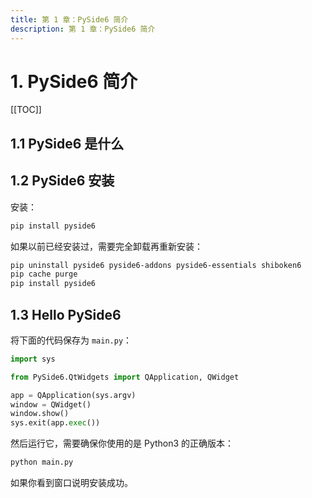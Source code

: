 ```yaml
---
title: 第 1 章：PySide6 简介
description: 第 1 章：PySide6 简介
---
```


# 1. PySide6 简介

[[TOC]]

## 1.1 PySide6 是什么

## 1.2 PySide6 安装

安装：

```bash
pip install pyside6
```

如果以前已经安装过，需要完全卸载再重新安装：

```bash
pip uninstall pyside6 pyside6-addons pyside6-essentials shiboken6
pip cache purge
pip install pyside6
```

## 1.3 Hello PySide6

将下面的代码保存为 `main.py`：

```python
import sys

from PySide6.QtWidgets import QApplication, QWidget

app = QApplication(sys.argv)
window = QWidget()
window.show()
sys.exit(app.exec())
```

然后运行它，需要确保你使用的是 Python3 的正确版本：

```bash
python main.py
```

如果你看到窗口说明安装成功。
